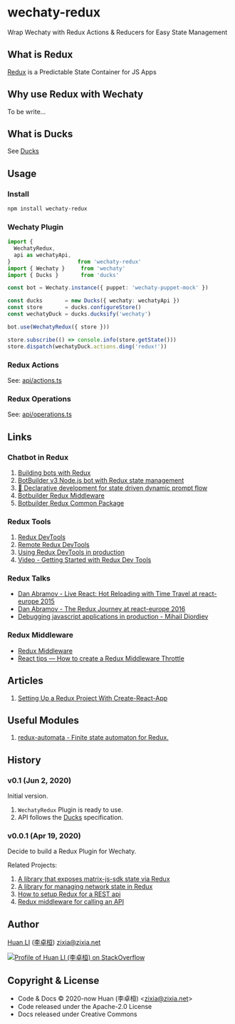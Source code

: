 # wechaty-redux

Wrap Wechaty with Redux Actions &amp; Reducers for Easy State Management

## What is Redux

[Redux](https://redux.js.org) is a Predictable State Container for JS Apps

## Why use Redux with Wechaty

To be write...

## What is Ducks

See [Ducks](https://github.com/huan/ducks)

## Usage

### Install

```sh
npm install wechaty-redux
```

### Wechaty Plugin

```ts
import {
  WechatyRedux,
  api as wechatyApi,
}                     from 'wechaty-redux'
import { Wechaty }     from 'wechaty'
import { Ducks }       from 'ducks'

const bot = Wechaty.instance({ puppet: 'wechaty-puppet-mock' })

const ducks       = new Ducks({ wechaty: wechatyApi })
const store       = ducks.configureStore()
const wechatyDuck = ducks.ducksify('wechaty')

bot.use(WechatyRedux({ store }))

store.subscribe(() => console.info(store.getState()))
store.dispatch(wechatyDuck.actions.ding('redux!'))
```

### Redux Actions

See: [api/actions.ts](src/api/actions.ts)

### Redux Operations

See: [api/operations.ts](src/api/operations.ts)

## Links

### Chatbot in Redux

1. [Building bots with Redux](https://blog.botframework.com/2018/04/12/building-bots-with-redux/)
1. [BotBuilder v3 Node.js bot with Redux state management](https://github.com/microsoft/BotFramework-Samples/tree/master/blog-samples/Node/Blog-Redux-Bot)
1. [🐺 Declarative development for state driven dynamic prompt flow](https://github.com/wolf-packs/wolf-core)
1. [Botbuilder Redux Middleware](https://github.com/howlowck/botbuilder-redux)
1. [Botbuilder Redux Common Package](https://github.com/howlowck/botbuilder-redux-common)

### Redux Tools

1. [Redux DevTools](https://github.com/reduxjs/redux-devtools/tree/master/packages/redux-devtools)
1. [Remote Redux DevTools](https://github.com/zalmoxisus/remote-redux-devtools)
1. [Using Redux DevTools in production](https://medium.com/@zalmoxis/using-redux-devtools-in-production-4c5b56c5600f)
1. [Video - Getting Started with Redux Dev Tools](https://egghead.io/lessons/javascript-getting-started-with-redux-dev-tools)

### Redux Talks

- [Dan Abramov - Live React: Hot Reloading with Time Travel at react-europe 2015](https://www.youtube.com/watch?v=xsSnOQynTHs)
- [Dan Abramov - The Redux Journey at react-europe 2016](https://www.youtube.com/watch?v=uvAXVMwHJXU)
- [Debugging javascript applications in production - Mihail Diordiev](https://www.youtube.com/watch?v=YU8jQ2HtqH4&feature=youtu.be)

### Redux Middleware

- [Redux Middleware](https://redux.js.org/advanced/middleware)
- [React tips — How to create a Redux Middleware Throttle](https://medium.com/@leonardobrunolima/react-tips-how-to-create-a-redux-middleware-throttle-f2908ee6f49e)

## Articles

1. [Setting Up a Redux Project With Create-React-App](https://medium.com/backticks-tildes/setting-up-a-redux-project-with-create-react-app-e363ab2329b8)

## Useful Modules

1. [redux-automata - Finite state automaton for Redux.](https://github.com/mocoding-software/redux-automata)

## History

### v0.1 (Jun 2, 2020)

Initial version.

1. `WechatyRedux` Plugin is ready to use.
1. API follows the [Ducks](https://github.com/huan/ducks) specification.

### v0.0.1 (Apr 19, 2020)

Decide to build a Redux Plugin for Wechaty.

Related Projects:

1. [A library that exposes matrix-js-sdk state via Redux](https://github.com/lukebarnard1/matrix-redux-wrap)
1. [A library for managing network state in Redux](https://github.com/amplitude/redux-query)
1. [How to setup Redux for a REST api](https://medium.com/hackernoon/state-management-with-redux-50f3ec10c10a)
1. [Redux middleware for calling an API](https://github.com/agraboso/redux-api-middleware)

## Author

[Huan LI](https://github.com/huan) ([李卓桓](http://linkedin.com/in/zixia)) zixia@zixia.net

[![Profile of Huan LI (李卓桓) on StackOverflow](https://stackexchange.com/users/flair/265499.png)](https://stackexchange.com/users/265499)

## Copyright & License

- Code & Docs © 2020-now Huan (李卓桓) \<zixia@zixia.net\>
- Code released under the Apache-2.0 License
- Docs released under Creative Commons

